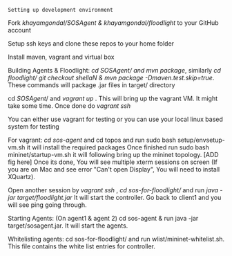 `Setting up development environment`

Fork _khayamgondal/SOSAgent & khayamgondal/floodlight_ to your GitHub account

Setup ssh keys and clone these repos to your home folder

Install maven, vagrant and virtual box

Building Agents & Floodlight: _cd SOSAgent/ and mvn package_, similarly _cd floodlight/ git checkout shellaN & mvn package -Dmaven.test.skip=true_. These commands will package .jar files in target/ directory

cd _SOSAgent_/ and _vagrant up_ . This will bring up the vagrant VM. It might take some time. Once done do _vagrant ssh_

You can either use vagrant for testing or you can use your local linux based system for testing

For vagrant: 
 _cd sos-agent_ and cd topos and run sudo bash setup/envsetup-vm.sh it will install the
 required packages Once finished run sudo bash mininet/startup-vm.sh 
 it will following bring up the mininet topology.
[ADD fig here]
Once its done, You will see multiple xterm sessions on screen 
(If you are on Mac and see error "Can't open Display",
 You will need to install XQuartz). 
 
Open another session by _vagrant ssh_ , _cd sos-for-floodlight/_ and run _java -jar target/floodlight.jar_ It will start the controller. Go back to client1 and you will see ping going through. 

Starting Agents: (On agent1 & agent 2) cd sos-agent & run java -jar target/sosagent.jar. It 
will start the agents.

Whitelisting agents: cd sos-for-floodlight/ and run wlist/mininet-whitelist.sh. 
This file contains the white list entries for controller.


